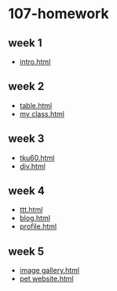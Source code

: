 # 107-homework
## week 1
* [intro.html](https://yabi0923.github.io/107-homework/w01/intro.html)

## week 2
* [table.html](https://yabi0923.github.io/107-homework/w02/table.html)
* [my class.html](https://yabi0923.github.io/107-homework/w02/myclass.html)

## week 3
* [tku60.html](https://yabi0923.github.io/107-homework/w03/tku60.html)
* [div.html](https://yabi0923.github.io/107-homework/w03/div.html)

## week 4
* [ttt.html](https://yabi0923.github.io/107-homework/w04/ttt.html)
* [blog.html](https://yabi0923.github.io/107-homework/w04/blog.html)
* [profile.html](https://yabi0923.github.io/107-homework/w04/profile.html)

## week 5
* [image gallery.html](https://yabi0923.github.io/107-homework/w05/imagegallery.html)
* [pet website.html](https://yabi0923.github.io/107-homework/w05/petwebsite.html)

<!--stackedit_data:
eyJoaXN0b3J5IjpbMzM0NDI0ODAwLDIxMTAxMzIyOTgsLTQ0Mj
M3Nzk1NiwxMzU5NjQxMTQ2XX0=
-->